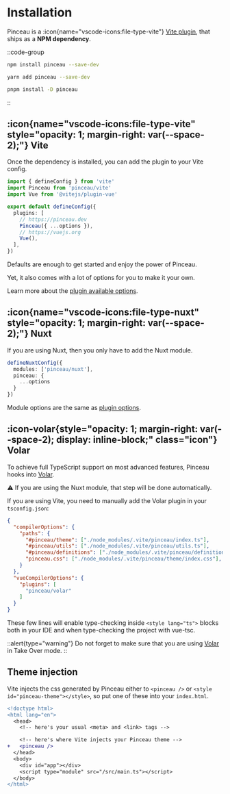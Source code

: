 # Installation

Pinceau is a :icon{name="vscode-icons:file-type-vite"} [Vite plugin](/get-started/setup#vite), that ships as a **NPM dependency**.

::code-group
```bash [npm]
npm install pinceau --save-dev
```

```bash [yarn]
yarn add pinceau --save-dev
```

```bash [pnpm]
pnpm install -D pinceau
```
::

## :icon{name="vscode-icons:file-type-vite" style="opacity: 1; margin-right: var(--space-2);"} Vite

Once the dependency is installed, you can add the plugin to your Vite config.

```ts [vite.config.ts]
import { defineConfig } from 'vite'
import Pinceau from 'pinceau/vite'
import Vue from '@vitejs/plugin-vue'

export default defineConfig({
  plugins: [
    // https://pinceau.dev
    Pinceau({ ...options }),
    // https://vuejs.org
    Vue(),
  ],
})
```

Defaults are enough to get started and enjoy the power of Pinceau.

Yet, it also comes with a lot of options for you to make it your own.

Learn more about the [plugin available options](/advanced/vite-plugin-options).

## :icon{name="vscode-icons:file-type-nuxt" style="opacity: 1; margin-right: var(--space-2);"} Nuxt

If you are using Nuxt, then you only have to add the Nuxt module.

```ts [nuxt.config.ts]
defineNuxtConfig({
  modules: ['pinceau/nuxt'],
  pinceau: {
    ...options
  }
})
```

Module options are the same as [plugin options](/advanced/vite-plugin-options).

## :icon-volar{style="opacity: 1; margin-right: var(--space-2); display: inline-block;" class="icon"} Volar

To achieve full TypeScript support on most advanced features, Pinceau hooks into [Volar](https://github.com/johnsoncodehk/volar).

:warning: If you are using the Nuxt module, that step will be done automatically.

If you are using Vite, you need to manually add the Volar plugin in your `tsconfig.json`:

```json [tsconfig.json]
{
  "compilerOptions": {
    "paths": {
      "#pinceau/theme": ["./node_modules/.vite/pinceau/index.ts"],
      "#pinceau/utils": ["./node_modules/.vite/pinceau/utils.ts"],
      "#pinceau/definitions": ["./node_modules/.vite/pinceau/definitions.ts"],
      "pinceau.css": ["./node_modules/.vite/pinceau/theme/index.css"],
    }
  },
  "vueCompilerOptions": {
    "plugins": [
      "pinceau/volar"
    ]
  }
}
```

These few lines will enable type-checking inside `<style lang="ts">` blocks both in your IDE and when type-checking the project with vue-tsc.

::alert{type="warning"}
Do not forget to make sure that you are using [Volar](https://github.com/johnsoncodehk/volar) in Take Over mode.
::


## Theme injection

Vite injects the css generated by Pinceau either to `<pinceau />` or `<style id="pinceau-theme"></style>`, so put one of these into your `index.html`.

```diff
<!doctype html>
<html lang="en">
  <head>
    <!-- here's your usual <meta> and <link> tags -->

    <!-- here's where Vite injects your Pinceau theme -->
+   <pinceau />
  </head>
  <body>
    <div id="app"></div>
    <script type="module" src="/src/main.ts"></script>
  </body>
</html>
```
